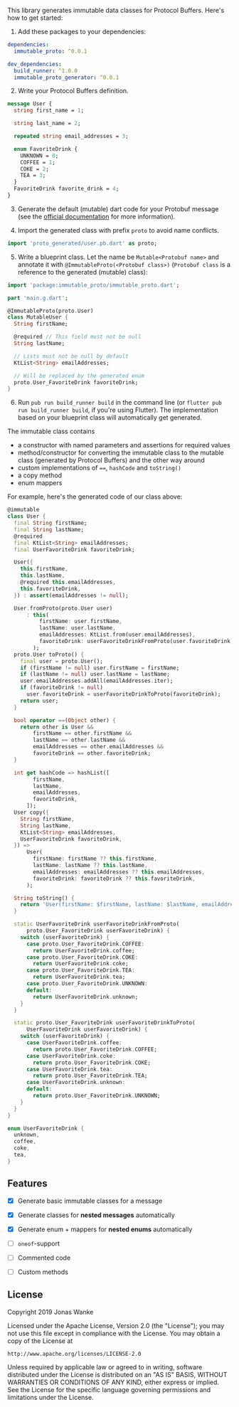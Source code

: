 This library generates immutable data classes for Protocol Buffers. Here's how to get started:

1. Add these packages to your dependencies:
```yaml
dependencies:
  immutable_proto: ^0.0.1

dev_dependencies:
  build_runner: ^1.0.0
  immutable_proto_generator: ^0.0.1
```

2. Write your Protocol Buffers definition.
```protobuf
message User {
  string first_name = 1;

  string last_name = 2;

  repeated string email_addresses = 3;

  enum FavoriteDrink {
    UNKNOWN = 0;
    COFFEE = 1;
    COKE = 2;
    TEA = 3;
  }
  FavoriteDrink favorite_drink = 4;
}
```

3. Generate the default (mutable) dart code for your Protobuf message (see the [official documentation](https://developers.google.com/protocol-buffers/docs/darttutorial) for more information).

4. Import the generated class with prefix `proto` to avoid name conflicts.
```dart
import 'proto_generated/user.pb.dart' as proto;
```

5. Write a blueprint class. Let the name be `Mutable<Protobuf name>` and annotate it with `@ImmutableProto(<Protobuf class>)` (`Protobuf class` is a reference to the generated (mutable) class):
```dart
import 'package:immutable_proto/immutable_proto.dart';

part 'main.g.dart';

@ImmutableProto(proto.User)
class MutableUser {
  String firstName;

  @required // This field must not be null
  String lastName;

  // Lists must not be null by default
  KtList<String> emailAddresses;

  // Will be replaced by the generated enum
  proto.User_FavoriteDrink favoriteDrink;
}
```

6. Run `pub run build_runner build` in the command line (or `flutter pub run build_runner build`, if you're using Flutter). The implementation based on your blueprint class will automatically get generated.

The immutable class contains
- a constructor with named parameters and assertions for required values
- method/constructor for converting the immutable class to the mutable class (generated by Protocol Buffers) and the other way around
- custom implementations of `==`, `hashCode` and `toString()`
- a copy method
- enum mappers

For example, here's the generated code of our class above:
```dart
@immutable
class User {
  final String firstName;
  final String lastName;
  @required
  final KtList<String> emailAddresses;
  final UserFavoriteDrink favoriteDrink;

  User({
    this.firstName,
    this.lastName,
    @required this.emailAddresses,
    this.favoriteDrink,
  }) : assert(emailAddresses != null);

  User.fromProto(proto.User user)
      : this(
          firstName: user.firstName,
          lastName: user.lastName,
          emailAddresses: KtList.from(user.emailAddresses),
          favoriteDrink: userFavoriteDrinkFromProto(user.favoriteDrink),
        );
  proto.User toProto() {
    final user = proto.User();
    if (firstName != null) user.firstName = firstName;
    if (lastName != null) user.lastName = lastName;
    user.emailAddresses.addAll(emailAddresses.iter);
    if (favoriteDrink != null)
      user.favoriteDrink = userFavoriteDrinkToProto(favoriteDrink);
    return user;
  }

  bool operator ==(Object other) {
    return other is User &&
        firstName == other.firstName &&
        lastName == other.lastName &&
        emailAddresses == other.emailAddresses &&
        favoriteDrink == other.favoriteDrink;
  }

  int get hashCode => hashList([
        firstName,
        lastName,
        emailAddresses,
        favoriteDrink,
      ]);
  User copy({
    String firstName,
    String lastName,
    KtList<String> emailAddresses,
    UserFavoriteDrink favoriteDrink,
  }) =>
      User(
        firstName: firstName ?? this.firstName,
        lastName: lastName ?? this.lastName,
        emailAddresses: emailAddresses ?? this.emailAddresses,
        favoriteDrink: favoriteDrink ?? this.favoriteDrink,
      );

  String toString() {
    return 'User(firstName: $firstName, lastName: $lastName, emailAddresses: $emailAddresses, favoriteDrink: $favoriteDrink)';
  }

  static UserFavoriteDrink userFavoriteDrinkFromProto(
      proto.User_FavoriteDrink userFavoriteDrink) {
    switch (userFavoriteDrink) {
      case proto.User_FavoriteDrink.COFFEE:
        return UserFavoriteDrink.coffee;
      case proto.User_FavoriteDrink.COKE:
        return UserFavoriteDrink.coke;
      case proto.User_FavoriteDrink.TEA:
        return UserFavoriteDrink.tea;
      case proto.User_FavoriteDrink.UNKNOWN:
      default:
        return UserFavoriteDrink.unknown;
    }
  }

  static proto.User_FavoriteDrink userFavoriteDrinkToProto(
      UserFavoriteDrink userFavoriteDrink) {
    switch (userFavoriteDrink) {
      case UserFavoriteDrink.coffee:
        return proto.User_FavoriteDrink.COFFEE;
      case UserFavoriteDrink.coke:
        return proto.User_FavoriteDrink.COKE;
      case UserFavoriteDrink.tea:
        return proto.User_FavoriteDrink.TEA;
      case UserFavoriteDrink.unknown:
      default:
        return proto.User_FavoriteDrink.UNKNOWN;
    }
  }
}

enum UserFavoriteDrink {
  unknown,
  coffee,
  coke,
  tea,
}
```

## Features

- [x] Generate basic immutable classes for a message
- [x] Generate classes for **nested messages** automatically
- [x] Generate enum + mappers for **nested enums** automatically
- [ ] `oneof`-support
- [ ] Commented code
- [ ] Custom methods


## License

Copyright 2019 Jonas Wanke

Licensed under the Apache License, Version 2.0 (the "License");
you may not use this file except in compliance with the License.
You may obtain a copy of the License at

    http://www.apache.org/licenses/LICENSE-2.0

Unless required by applicable law or agreed to in writing, software
distributed under the License is distributed on an "AS IS" BASIS,
WITHOUT WARRANTIES OR CONDITIONS OF ANY KIND, either express or implied.
See the License for the specific language governing permissions and
limitations under the License.
